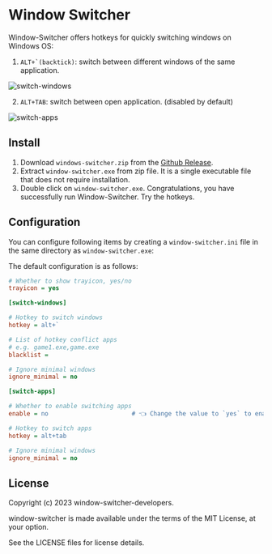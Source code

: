 # Window Switcher

Window-Switcher offers hotkeys for quickly switching windows on Windows OS:

1. ```ALT+`(backtick)```: switch between different windows of the same application.

![switch-windows](https://github.com/sigoden/window-switcher/assets/4012553/aca461f2-2381-4477-8ad3-8bb15776675b)

2. ```ALT+TAB```: switch between open application. (disabled by default)

![switch-apps](https://github.com/sigoden/window-switcher/assets/4012553/3cbc0b93-9c4d-4505-bcbc-76ba34e925d7)


## Install

1. Download `windows-switcher.zip` from the [Github Release](https://github.com/sigoden/windows-switcher/releases).
2. Extract `window-switcher.exe` from zip file. It is a single executable file that does not require installation.
3. Double click on `window-switcher.exe`. Congratulations, you have successfully run Window-Switcher. Try the hotkeys.


## Configuration

You can configure following items by creating a `window-switcher.ini` file in the same directory as `window-switcher.exe`:

The default configuration is as follows:

```ini
# Whether to show trayicon, yes/no
trayicon = yes 

[switch-windows]

# Hotkey to switch windows
hotkey = alt+`

# List of hotkey conflict apps
# e.g. game1.exe,game.exe
blacklist =

# Ignore minimal windows
ignore_minimal = no

[switch-apps]

# Whether to enable switching apps
enable = no                       # 👈 Change the value to `yes` to enable Alt-TAB hotkey.

# Hotkey to switch apps
hotkey = alt+tab

# Ignore minimal windows
ignore_minimal = no
```

## License

Copyright (c) 2023 window-switcher-developers.

window-switcher is made available under the terms of the MIT License, at your option.

See the LICENSE files for license details.
